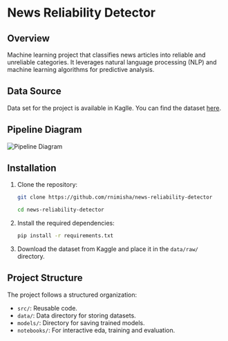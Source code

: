 # News Reliability Detector

## Overview

Machine learning project that classifies news articles into reliable and unreliable categories. It leverages natural language processing (NLP) and machine learning algorithms for predictive analysis.

## Data Source

Data set for the project is available in Kaglle. You can find the dataset [here](https://www.kaggle.com/c/fake-news/data).

## Pipeline Diagram

![Pipeline Diagram](https://github.com/rnimisha/news-reliability-detector/tree/main/src/utils/pipeline.jpg?raw=true)

## Installation

1. Clone the repository:

   ```bash
   git clone https://github.com/rnimisha/news-reliability-detector

   cd news-reliability-detector
   ```

2. Install the required dependencies:

   ```bash
   pip install -r requirements.txt
   ```

3. Download the dataset from Kaggle and place it in the `data/raw/` directory.

## Project Structure

The project follows a structured organization:

- `src/`: Reusable code.
- `data/`: Data directory for storing datasets.
- `models/`: Directory for saving trained models.
- `notebooks/`: For interactive eda, training and evaluation.
